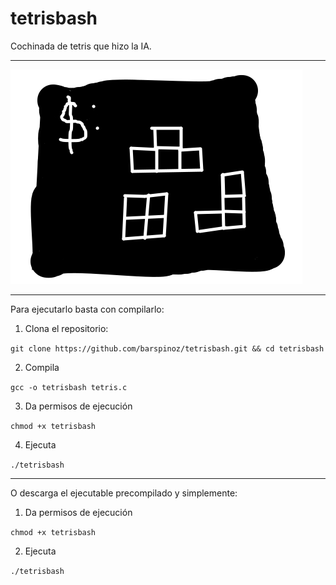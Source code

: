 # tetrisbash
Cochinada de tetris que hizo la IA.

***

![tetrisbash](/logo.png)

***

Para ejecutarlo basta con compilarlo:

1. Clona el repositorio:

`git clone https://github.com/barspinoz/tetrisbash.git && cd tetrisbash`

2. Compila

`gcc -o tetrisbash tetris.c`

3. Da permisos de ejecución

`chmod +x tetrisbash`

4. Ejecuta

`./tetrisbash`

***

O descarga el ejecutable precompilado y simplemente:

1. Da permisos de ejecución

`chmod +x tetrisbash`

2. Ejecuta

`./tetrisbash`
